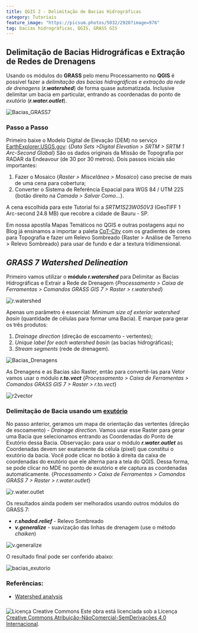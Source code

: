 ```yaml
---
title: QGIS 2 - Delimitação de Bacias Hidrográficas
category: Tutoriais
feature_image: "https://picsum.photos/5032/2920?image=976"
tag: bacias hidrográficas, QGIS, GRASS GIS
---
```

## Delimitação de Bacias Hidrográficas e Extração de Redes de Drenagens

Usando os módulos do **GRASS** pelo menu Processamento no **QGIS** é possível fazer a *<span class="underline">delimitação das bacias
hidrográficas</span>* e *<span class="underline">extração da rede de drenagens</span>* (***r.watershed***) de forma quase automatizada.
Inclusive delimitar um bacia em particular, entrando as coordenadas do ponto de <span class="underline">*exutório*</span> (***r.water.outlet***).

![Bacias_GRASS7](https://github.com/geosaber/r4geo/raw/gh-pages/img/Bacias_GRASS7.png)

### Passo a Passo

Primeiro baixe o Modelo Digital de Elevação (DEM) no serviço [EarthExplorer.USGS.gov](http://earthexplorer.usgs.gov/):
{*Data Sets >Digital Elevation > SRTM > SRTM 1 Arc-Second Global*}
São os dados originais da Missão de Topografia por RADAR da Endeavour (de 30 por 30 metros).
Dois passos iniciais são importantes:

1.  Fazer o Mosaico {*Raster > Miscelânea > Mosaico*} caso precise de mais de uma cena para cobertura;
2.  Converter o Sistema de Referência Espacial para WGS 84 / UTM 22S {botão direito na *Camada > Salvar Como...*}.

A cena escolhida para este Tutorial foi a *SRTM1S23W050V3* (GeoTIFF 1 Arc-second 24.8 MB) que recobre a cidade de Bauru - SP.

Em nossa apostila Mapas Temáticos no QGIS e outras postagens aqui no Blog já ensinamos a importar a paleta [CpT-City](http://soliton.vm.bytemark.co.uk/pub/cpt-city/index.html) com os gradientes de cores para Topografia e fazer um Relevo Sombreado
{Raster \> Análise de Terreno \> Relevo Sombreado} para usar de fundo e dar a textura tridimensional.

## *GRASS 7 Watershed Delineation*

Primeiro vamos utilizar o **módulo *<span class="underline">r.watershed</span>*** para Delimitar as Bacias Hidrográficas e Extrair a Rede de Drenagem {*Processamento \> Caixa de Ferramentas \> Comandos GRASS GIS 7 \> Raster \> r.watershed*}

![r.watershed](https://github.com/geosaber/r4geo/raw/gh-pages/img/r.watershed.png)

Apenas um parâmetro é essencial: *Minimum size of exterior watershed basin* (quantidade de células para formar uma Bacia). E marque para
gerar os três produtos:

1.  *Drainage direction* (direção de escoamento - vertentes);
2.  *Unique label for each watershed basin* (as bacias hidrográficas);
3.  *Stream segments* (rede de drenagem).

![Bacias_Drenagens](https://github.com/geosaber/r4geo/raw/gh-pages/img/Bacias_Drenagens.png)

As Drenagens e as Bacias são Raster, então para convertê-las para Vetor vamos usar o módulo ***r.to.vect***
{*Processamento \> Caixa de Ferramentas \> Comandos GRASS GIS 7 \> Raster \> r.to.vect*}

![r2vector](https://github.com/geosaber/r4geo/raw/gh-pages/img/r2vect.png)

### Delimitação de Bacia usando um [exutório](http://www.dicionario.pro.br/index.php/Exut%C3%B3rio)

No passo anterior, geramos um mapa de orientação das vertentes (direção de escoamento) - *Drainage direction*. Vamos usar esse Raster para gerar uma Bacia que selecionamos entrando as Coordenadas do Ponto de Exutório dessa Bacia. Observação: para usar o módulo
*<span class="underline">**r.water.outlet**</span>* as Coordenadas devem ser exatamente da célula (pixel) que constitui o exutório da bacia. Você pode clicar no botão à direita da caixa de coordenadas do exutório que ele alterna para a tela do QGIS. Dessa forma, se pode clicar no MDE no ponto de exutório e ele captura as coordenadas automaticamente.
{*Processamento \> Caixa de Ferramentas \> Comandos GRASS 7 \> Raster \> r.water.outlet*}

![r.water.outlet](https://github.com/geosaber/r4geo/raw/gh-pages/img/r.water.outlet_GRASS7.png)

Os resultados ainda podem ser melhorados usando outros módulos do GRASS 7:

  - ***r.shaded.relief*** - Relevo Sombreado
  - ***v.generalize*** - suavização das linhas de drenagem (use o método *chaiken*)

![v.generalize](https://github.com/geosaber/r4geo/raw/gh-pages/img/v.generalize.png)

O resultado final pode ser conferido abaixo:

![bacias_exutorio](https://github.com/geosaber/r4geo/raw/gh-pages/img/bacias_exutorio.png)

### Referências:

- [Watershed analysis](http://www.ing.unitn.it/~grass/docs/tutorial_641_en/htdocs/esercitazione/dtm/dtm4.html)

### 

![Licença Creative Commons](https://i.creativecommons.org/l/by-nc-nd/4.0/88x31.png) Este
obra está licenciada sob a Licença [Creative Commons Atribuição-NãoComercial-SemDerivações 4.0 Internacional](http://creativecommons.org/licenses/by-nc-nd/4.0/).

